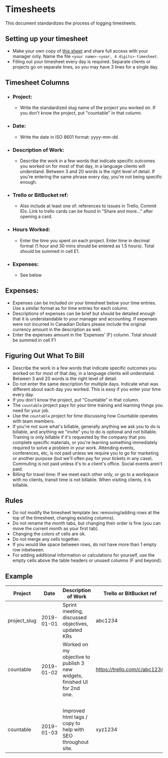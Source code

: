 # Timesheets
This document standardizes the process of logging timesheets.

## Setting up your timesheet
  * Make your own copy of [this sheet](https://drive.google.com/open?id=1kPxAPNnCAWGFag1zHUttEtScNnVE3gQRjt0wQEFbpwI) and share full access with your manager only. Name the file `<your name>-<year, 4 digits>-timesheet`.
  * Filling out your timesheet every day is required. Separate clients or projects go on separate lines, so you may have 3 lines for a single day.

## Timesheet Columns
*  ### Project:
    * Write the standardized slug name of the project you worked on. If you don't know the project, put "countable" in that column.
*  ### Date:
    * Write the date in ISO 8601 format: yyyy-mm-dd.
*  ### Description of Work:
    * Describe the work in a few words that indicate specific outcomes you worked on for most of that day, in a language clients will understand. Between 3 and 20 words is the right level of detail. If you're entering the same phrase every day, you're not being specific enough.
*  ### Trello or BitBucket ref:
    * Also include at least one of: references to issues in Trello, Commit IDs. Link to trello cards can be found in "Share and more..." after opening a card.
*  ### Hours Worked: 
    * Enter the time you spent on each project. Enter time in decimal format (1 hour and 30 mins should be entered as 1.5 hours). Total should be summed in cell E1. 
*  ### Expenses:
    * See below
    
## Expenses: 
* Expenses can be included on your timesheet below your time entries. Use a similar format as for time entries for each column. 
* Descriptions of expenses can be brief but should be detailed enough that it is understandable to your manager and accounting. If expenses were not incurred in Canadian Dollars please include the original currency amount in the description as well. 
* Enter the expenses amount in the ‘Expenses’ (F) column. Total should be summed in cell F1


## Figuring Out What To Bill

  * Describe the work in a few words that indicate specific outcomes you worked on for most of that day, in a language clients will understand. Between 3 and 20 words is the right level of detail.
  * Do not enter the same description for multiple days. Indicate what was different about each day you worked. This is easy if you enter your time every day.
  * If you don't know the project, put "Countable" in that column.
  * The `countable` project pays for your time training and learning things you need for your job.
  * Use the `countable` project for time discussing how Countable operates with team members.
  * If you're not sure what's billable, generally anything we ask you to do is billable, and anything we "invite" you to do is optional and not billable. Training is only billable if it's requested by the company that you complete specific materials, or you're learning something immediately required to solve a problem in your work. Attending events, conferences, etc, is not paid unless we require you to go for marketing or another purpose (but we'll often pay for your tickets in any case). Commuting is not paid unless it's to a client's office. Social events aren't paid.
  * Billing for travel time: If we meet each other only, or go to a workspace with no clients, transit time is not billable. When visiting clients, it is billable.

## Rules
* Do not modify the timesheet template (ex: removing/adding rows at the top of the timesheet, changing existing columns).
* Do not rename the month tabs, but changing their order is fine (you can move the current month as your first tab).
* Changing the colors of cells are ok.
* Do not merge any cells together.
* If you would like space between rows, do not have more than 1 empty row inbetween.
* For adding additional information or calculations for yourself, use the empty cells above the table headers or unused columns (F and beyond).

## Example
| Project      | Date       | Description of Work | Trello or BitBucket ref      | Hours Worked |
|--------------|------------|---------------------|------------------------------|--------------|
| project_slug | 2019-01-01 | Sprint meeting, discussed objectives, updated KRs | abc1234                      | 1            |
| countable    | 2019-01-02 | Worked on my objective to publish 3 new widgets, finished UI for 2nd one.  | https://trello.com/c/abc1234 | 2            |
| &nbsp;       |            |                     |                              |              |
| countable    | 2019-01-03 | Improved html tags / copy to help with SEO throughout site. | xyz1234                      | 3            |

